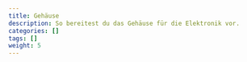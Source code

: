 ```yaml
---
title: Gehäuse
description: So bereitest du das Gehäuse für die Elektronik vor.
categories: []
tags: []
weight: 5
---
```



